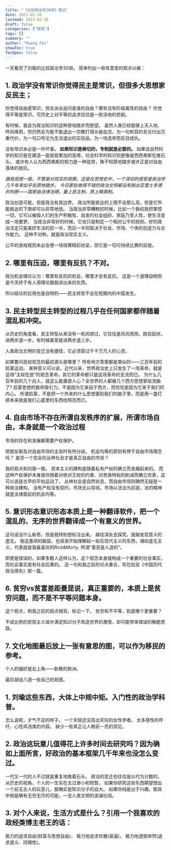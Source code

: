 ```yaml
---
title: "《比较政治学30讲》笔记"
date: 2021-02-26
lastmod: 2021-02-26
draft: false
categories: ["随笔"]
tags: []
summary: ""
author: "Huang Fei"
showToc: true
TocOpen: false
---
```


一天看完了刘瑜的比较政治学30讲。
简单列出一些有意思的观点以飨：

## 1. 政治学没有常识你觉得民主是常识，但很多大思想家反民主；
你觉得自由是常识，但左派会追问是谁的自由？哪有没有阶级属性的自由？
你觉得平等是常识，可历史上对平等的追求往往是一败涂地的悲剧。

有时候，我会为政治知识的这种原地踏步而绝望。
虽然人类已经能够上天入地、呼风唤雨，但仍然会为能不能退出一宗教打得头破血流，为一句刺耳的言论付出沉重代价，为一句口号沦为无法退出的实验品，为一场选举而反目成仇。

没有常识未必是一件坏事。
**如果知识是确切的，专制就是必要的。**
如果说自然科学的知识是在建造一座层层累加的高塔，社会科学的知识则更像是西西弗斯在推石头。
或许有人认为西西弗斯的努力是一种徒劳，殊不知原地踏步或许正是对自由落体的抵抗。

*跟我观感一致，不管是对现实的观察，还是在思想史中，一个深切的感受是政治学几千年来似乎在原地踏步。*
*今日那些做得不错的政治文明都没有脱出亚里士多德的判断——国家由法律治理，量上民主制，质上精英制。*

政治创造可能，但是政治有其边界。
政治所能抵达的上限不会那么高，但是它所能抵达的下限却可以非常地低。
当政治非常糟糕的时候，比如一个极权政府掌控一切，它可以摧毁人们的生产积极性、自发的社会组织、家庭乃至人性，使生活变成一场噩梦。
当政治非常好的时候，它也只是制定一个相对公平的规则。好的政治注定只是美好生活的前一半，而后一半则取决于社会、市场、个体的创造力与合作能力。
这种不对称，就是政治现实主义。

公平的游戏规则未必会使一场球赛精彩纷呈，但它是一切可持续比赛的前提。

## 2. 哪里有压迫，哪里有反抗？不对。
政治机会理论认为：哪里有反抗的机会，哪里才会有反抗。
这是一个道理自明但是今天终于有人用理论跟我讲出来的东西。

所以结论的应用也是自明的——民主转型不会在短期内的中国发生。

## 3. 民主转型民主转型的过程几乎在任何国家都伴随着混乱和冲突。
从历史的角度看，民主转型从来没有一帆风顺过，它往往是风风雨雨、跌宕起伏，进两步退一步，有时候甚至是进两步退三步。

人类政治文明的变迁没有捷径，它必须穿过千千万万人的心灵。

如果要问民权观念的最初源头是哪里？
所有地方答案都是类似的——三百年前的启蒙运动。
某种意义可以说，近代以来，世界政治史上只发生了一场革命，就是这场“主权在民”的观念革命，其它的革命都只是这场革命的支流而已。
为什么几百年前的几个白人，就这么能蛊惑人心？全世界的人都被几个西方思想家给洗脑了?
启蒙思想的致命吸引力，不是因为它来自于西方，而恰恰是因为它来于我们的内心。
所谓启蒙，不是把一个外来的什么思想塞到我们的脑子里，而是用一盏灯把本来就是我们心底里的东西给照亮而已。

## 4. 自由市场不存在所谓自发秩序的扩展，所谓市场自由，本身就是一个政治过程
市场的存在和发展都需要产权保护。

把朋友聊及对自由市场的主张时有所分歧。
机会均等的原则有悖于自由市场理念吗？
是否一个完全的丛林社会才是真正自由的市场？

我的观点和刘瑜一致。
资本主义的建构是随着私有产权的确立而发展起来的。
而这种产权保护本身就伴随着对绝对王权的约束、对贵族特权的削减而确立完善，这可以说是古早的平权运动了。
丛林社会是自然状态，而自由市场则确然无疑是一种政治建构。
没有产权没有契约，市场无以存续。市场以法治为前提，法的精神就是法律面前的机会均等。

## 5. 意识形态意识形态本质上是一种翻译软件，把一个混乱的、无序的世界翻译成一个有意义的世界。

这句话没什么新奇。但是我特别想标注出来。
越往深处去探究，就越发现意义的虚无。
我这愚顽的脑袋，也渐渐开始理解起一些后现代主义的东西，诸如虚无主义，代表就是我最喜欢的Rick&Morty. 所谓“善恶是人造的”。

即使是错误的，如果多数人这样认为，这个观念本身就构成一个重要的社会事实，而社会事实是有社会后果的。
这一句和我之前的论点重合，写在批驳《中国历代政治得失》那一篇。

## 6. 贫穷vs贫富差距曼昆说，真正重要的，本质上是贫穷问题，而不是不平等问题本身。

这个观点，和我之前的观点相背。标记一下。
贫穷和不平等，到底哪个更重要？

不成比例的悲观主义或许满足知识分子改造世界的激情，却可能带来错误的解题思路。

## 7. 文化地图最后放上一张有意思的图，可以作为移民的参考。

个人的偏好是右上角——新教的欧洲。

最后胡说八道一些自己的观感。

## 1. 刘瑜这些东西，大体上中规中矩。入门性的政治学科普。
怎么说呢，才气不足的样子。
一个天赋还没高出天际的女性学者。
太多感性的呼吁，心性鸡汤类的内容。
缺少一些真正让人眼前一亮的洞见。

## 2. 政治这玩意儿值得花上许多时间去研究吗？因为确如上面所言，好政治的基本框架几千年来也没怎么变过。
一代又一代的人不过就是重复地推着石头。
政治的变迁也往往是以代为计数的。
从历史的视角，个人的一生实在太过渺小和短暂。
如果你研究这些东西期望想出一个前无古人的玩意儿，那确实是知识分子的自大。
如果你纯是出于兴趣，那其中倒是确有无穷无尽的可能，一览人类文明的波澜壮阔。

## 3. 对个人来说，生活方式是什么？引用一个我喜欢的政经类博主老王的话：
极力的追求自由(财富与思想自由)，
极力地追求优雅(装逼)，
极力地道貌岸然(追求道义、同理性)。